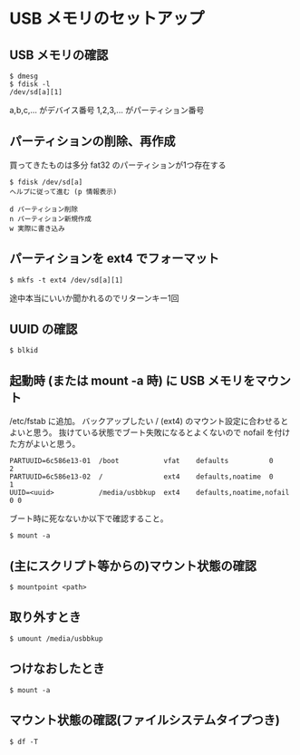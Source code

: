 # USB メモリのセットアップ

## USB メモリの確認
```
$ dmesg
$ fdisk -l
/dev/sd[a][1]
```
a,b,c,... がデバイス番号
1,2,3,... がパーティション番号

## パーティションの削除、再作成
買ってきたものは多分 fat32 のパーティションが1つ存在する
```
$ fdisk /dev/sd[a]
ヘルプに従って進む (p 情報表示)

d パーティション削除
n パーティション新規作成
w 実際に書き込み
```

## パーティションを ext4 でフォーマット
```
$ mkfs -t ext4 /dev/sd[a][1]
```
途中本当にいいか聞かれるのでリターンキー1回

## UUID の確認
```
$ blkid
```

## 起動時 (または mount -a 時) に USB メモリをマウント
/etc/fstab に追加。
バックアップしたい / (ext4) のマウント設定に合わせるとよいと思う。
抜けている状態でブート失敗になるとよくないので nofail を付けた方がよいと思う。

```
PARTUUID=6c586e13-01  /boot           vfat    defaults          0       2
PARTUUID=6c586e13-02  /               ext4    defaults,noatime  0       1
UUID=<uuid>           /media/usbbkup  ext4    defaults,noatime,nofail 0 0
```

ブート時に死なないか以下で確認すること。
```
$ mount -a
```

## (主にスクリプト等からの)マウント状態の確認
```
$ mountpoint <path>
```

## 取り外すとき
```
$ umount /media/usbbkup
```

## つけなおしたとき
```
$ mount -a
```

## マウント状態の確認(ファイルシステムタイプつき)
```
$ df -T
```
